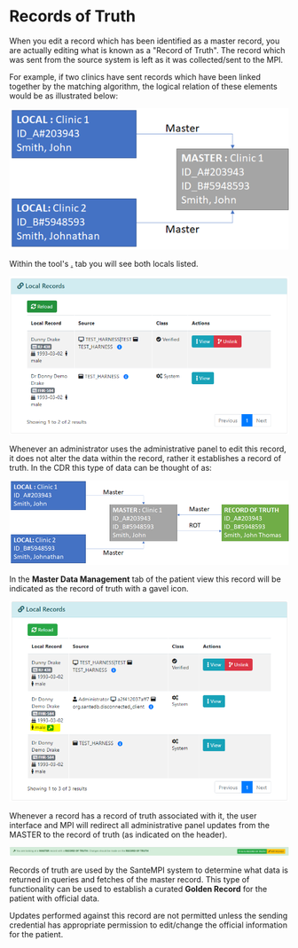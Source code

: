 # Records of Truth

When you edit a record which has been identified as a master record, you are actually editing what is known as a "Record of Truth". The record which was sent from the source system is left as it was collected/sent to the MPI.&#x20;

For example, if two clinics have sent records which have been linked together by the matching algorithm, the logical relation of these elements would be as illustrated below:

![](<../../../../.gitbook/assets/image (23) (1).png>)

Within the tool's [.](./ "mention") tab you will see both locals listed.

![](<../../../../.gitbook/assets/image (428) (1).png>)

Whenever an administrator uses the administrative panel to edit this record, it does not alter the data within the record, rather it establishes a record of truth. In the CDR this type of data can be thought of as:

![](<../../../../.gitbook/assets/image (137).png>)

In the **Master Data Management** tab of the patient view this record will be indicated as the record of truth with a gavel icon.

![](<../../../../.gitbook/assets/image (432) (1) (1).png>)

Whenever a record has a record of truth associated with it, the user interface and MPI will redirect all administrative panel updates from the MASTER to the record of truth (as indicated on the header).

![](<../../../../.gitbook/assets/image (434) (1).png>)

Records of truth are used by the SanteMPI system to determine what data is returned in queries and fetches of the master record. This type of functionality can be used to establish a curated **Golden Record** for the patient with official data.

Updates performed against this record are not permitted unless the sending credential has appropriate permission to edit/change the official information for the patient.

